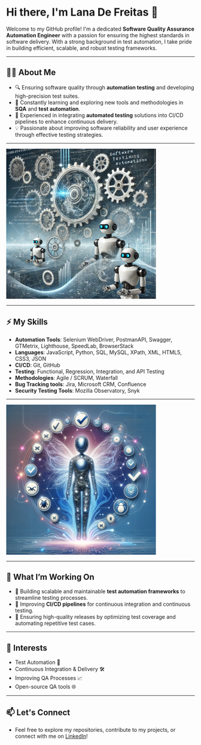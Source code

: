 # Hi there, I'm Lana De Freitas 👋

Welcome to my GitHub profile! I'm a dedicated **Software Quality Assurance Automation Engineer** with a passion for ensuring the highest standards in software delivery. With a strong background in test automation, I take pride in building efficient, scalable, and robust testing frameworks.

---

## 👩‍💻 About Me

- 🔍 Ensuring software quality through **automation testing** and developing high-precision test suites.
- 🌱 Constantly learning and exploring new tools and methodologies in **SQA** and **test automation**.
- 🤖 Experienced in integrating **automated testing** solutions into CI/CD pipelines to enhance continuous delivery.
- 💡 Passionate about improving software reliability and user experience through effective testing strategies.

---

<img src="https://github.com/Lana-Defreitas/Lana-Defreitas/blob/main/my-github1.webp" alt="Automation in Action" width="400">

---

## ⚡ My Skills

- **Automation Tools**: Selenium WebDriver, PostmanAPI, Swagger, GTMetrix, Lighthouse, SpeedLab, BrowserStack
- **Languages**: JavaScript, Python, SQL, MySQL, XPath, XML, HTML5, CSS3, JSON
- **CI/CD**: Git, GitHub 
- **Testing**: Functional, Regression, Integration, and API Testing
- **Methodologies**: Agile / SCRUM, Waterfall
- **Bug Tracking tools**: Jira, Microsoft CRM, Confluence
- **Security Testing Tools**: Mozilla Observatory, Snyk

---

<img src="https://github.com/Lana-Defreitas/Lana-Defreitas/blob/main/my-github2.webp" alt="Automation in Action" width="400">

---

## 🌟 What I’m Working On

- 🤖 Building scalable and maintainable **test automation frameworks** to streamline testing processes.
- 🔄 Improving **CI/CD pipelines** for continuous integration and continuous testing.
- 🚀 Ensuring high-quality releases by optimizing test coverage and automating repetitive test cases.

---

## 🧠 Interests

- Test Automation 🚀
- Continuous Integration & Delivery 🛠
- Improving QA Processes 📈
- Open-source QA tools 🌐

---

## 📫 Let's Connect

- Feel free to explore my repositories, contribute to my projects, or connect with me on [LinkedIn](https://www.linkedin.com/in/lana-de-freitas/)!
